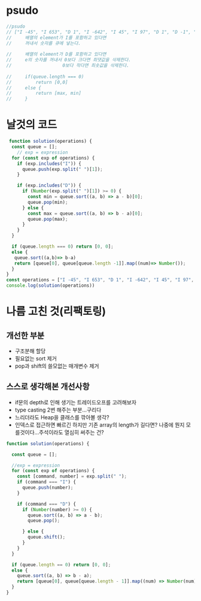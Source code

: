 # psudo
```javascript
//psudo
// ["I -45", "I 653", "D 1", "I -642", "I 45", "I 97", "D 1", "D -1", "I 333"]
//     배열의 element가 I를 포함하고 있다면
//     꺼내서 숫자를 큐에 넣는다.
    
//     배열의 element가 D를 포함하고 있다면
//     e의 숫자를 꺼내서 0보다 크다면 최댓값을 삭제한다.
//                   0보다 작다면 최솟값을 삭제한다.
    
//     if(queue.length === 0)
//         return [0,0]
//     else {
//         return [max, min]
//     }
```
# 날것의 코드

```javascript
 function solution(operations) {
  const queue = [];
	// exp = expression
  for (const exp of operations) {
    if (exp.includes("I")) {
      queue.push(exp.split(" ")[1]);
    }

    if (exp.includes("D")) {
      if (Number(exp.split(" ")[1]) >= 0) {
        const min = queue.sort((a, b) => a - b)[0];
        queue.pop(min);
      } else {
        const max = queue.sort((a, b) => b - a)[0];
        queue.pop(max);
      }
    }
  }

  if (queue.length === 0) return [0, 0];
  else {
   queue.sort((a,b)=> b-a)
   return [queue[0], queue[queue.length -1]].map((num)=> Number());
  }
}
const operations = ["I -45", "I 653", "D 1", "I -642", "I 45", "I 97", "D 1", "D -1", "I 333"]	;
console.log(solution(operations))
```
# 나름 고친 것(리팩토링)
## 개선한 부분
- 구조분해 할당
- 필요없는 sort 제거
- pop과 shift의 쓸모없는 매개변수 제거


## 스스로 생각해본 개선사항
- if문의 depth로 인해 생기는 트레이드오프를 고려해보자
- type casting 2번 해주는 부분...구리다
- 느리더라도 Heap을 클래스를 깎아볼 생각?
- 인덱스로 접근하면 빠르긴 하지만 기존 array의 length가 길다면? 나중에 뭔지 모를것이다...주석이라도 열심히 써주는 건?
```javascript
function solution(operations) {

  const queue = [];

  //exp = expression
  for (const exp of operations) {
    const [command, number] = exp.split(" ");
    if (command === "I") {
      queue.push(number);
    }

    if (command === "D") {
      if (Number(number) >= 0) {
        queue.sort((a, b) => a - b);
        queue.pop();

      } else {
        queue.shift();
      }
    }
  }

  if (queue.length == 0) return [0, 0];
  else {
    queue.sort((a, b) => b - a);
    return [queue[0], queue[queue.length - 1]].map((num) => Number(num));
  }
}
```

